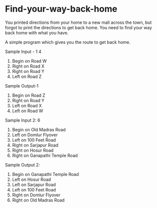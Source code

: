 Find-your-way-back-home
=======================

You printed directions from your home to a new mall across the town, but forgot to print the directions to get back home. 
You need to find your way back home with what you have.

A simple program which gives you the route to get back home.

Sample Input - 1
4
1. Begin on Road W
2. Right on Road X
3. Right on Road Y
4. Left on Road Z

Sample Output-1
1. Begin on Road Z
2. Right on Road Y
3. Left on Road X
4. Left on Road W


Sample Input 2:
6
1. Begin on Old Madras Road
2. Left on Domlur Flyover
3. Left on 100 Feet Road
4. Right on Sarjapur Road
5. Right on Hosur Road
6. Right on Ganapathi Temple Road


Sample Output 2:
1. Begin on Ganapathi Temple Road
2. Left on Hosur Road
3. Left on Sarjapur Road
4. Left on 100 Feet Road
5. Right on Domlur Flyover
6. Right on Old Madras Road
